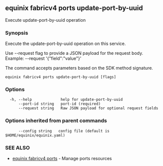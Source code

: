 ## equinix fabricv4 ports update-port-by-uuid

Execute update-port-by-uuid operation

### Synopsis

Execute the update-port-by-uuid operation on this service.

Use --request flag to provide a JSON payload for the request body.
Example: --request '{"field":"value"}'

The command accepts parameters based on the SDK method signature.

```
equinix fabricv4 ports update-port-by-uuid [flags]
```

### Options

```
  -h, --help             help for update-port-by-uuid
      --port-id string   port-id (required)
      --request string   Raw JSON payload for optional request fields
```

### Options inherited from parent commands

```
      --config string   config file (default is $HOME/equinix/equinix.yaml)
```

### SEE ALSO

* [equinix fabricv4 ports](equinix_fabricv4_ports.md)	 - Manage ports resources

